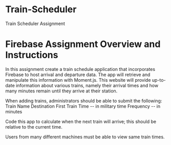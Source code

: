 # Train-Scheduler

Train Scheduler Assignment

# Firebase Assignment Overview and Instructions

In this assignment create a train schedule application that incorporates Firebase to host arrival and departure data. 
The app will retrieve and manipulate this information with Moment.js. 
This website will provide up-to-date information about various trains, namely their arrival times and how many minutes remain until they arrive at their station.


When adding trains, administrators should be able to submit the following:
    Train Name
    Destination 
    First Train Time -- in military time
    Frequency -- in minutes
  
Code this app to calculate when the next train will arrive; this should be relative to the current time.
  
Users from many different machines must be able to view same train times.
